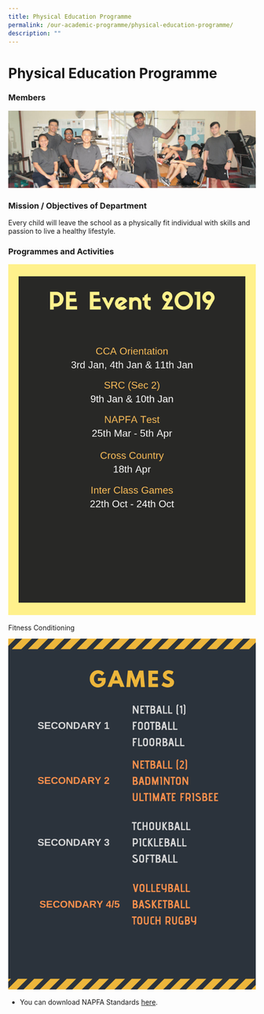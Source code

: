 ```yaml
---
title: Physical Education Programme
permalink: /our-academic-programme/physical-education-programme/
description: ""
---
```

# Physical Education Programme

### Members

![](/images/Our%20Academic%20Programme/Physical%20Education/PE%20_%20CCA%20Department_Fun.jpg)

### Mission / Objectives of Department
 
Every child will leave the school as a physically fit individual with skills and passion to live a healthy lifestyle.

### Programmes and Activities

![](/images/Our%20Academic%20Programme/Physical%20Education/PE%20EVENT%202019%20(1).png)

Fitness Conditioning

![](/images/Our%20Academic%20Programme/Physical%20Education/GAMES%20(1).png)

*   You can download NAPFA Standards <a href="/files/pe_napfa.pdf" target="_blank">here</a>.